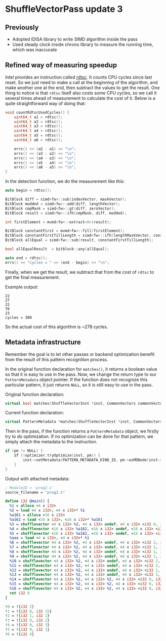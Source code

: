 # ShuffleVectorPass update 3

## Previously

* Adopted IDISA library to write SIMD algorithm inside the pass
* Used steady clock inside chrono library to measure the running time, which was inaccurate

## Refined way of measuring speedup

Intel provides an instruction called [rdtsc](https://en.wikipedia.org/wiki/Time_Stamp_Counter). It counts CPU cycles since last reset. So we just need to make a call at the beginning of the algorithm, and make another one at the end, then subtract the values to get the result. One thing to notice is that `rdtsc` itself also costs some CPU cycles, so we call it several times ahead of measurement to calculate the cost of it. Below is a quite straightforward way of doing that:

```cpp
void countRdtscUsedCycles() {
    uint64_t a1 = rdtsc();
    uint64_t a2 = rdtsc();
    uint64_t a3 = rdtsc();
    uint64_t a4 = rdtsc();
    uint64_t a5 = rdtsc();
    uint64_t a6 = rdtsc();

    errs() << (a2 - a1) << "\n";
    errs() << (a3 - a2) << "\n";
    errs() << (a4 - a3) << "\n";
    errs() << (a5 - a4) << "\n";
    errs() << (a6 - a5) << "\n";
}
```

In the detection function, we do the measurement like this:

```cpp
auto begin = rdtsc();

BitBlock diff = simd<fw>::sub(indexVector, maskVector);
BitBlock modded = simd<fw>::add(diff, lengthVector);
BitBlock cmpMask = simd<fw>::gt(diff, zeroVector);
BitBlock result = simd<fw>::ifh(cmpMask, diff, modded);

int firstElement = mvmd<fw>::extract<0>(result);

BitBlock constantFirst = mvmd<fw>::fill(firstElement);
BitBlock constantFirstTillLength = simd<fw>::ifh(lengthMaskVector, constantFirst, zeroVector);
BitBlock allEqual = simd<fw>::sub(result, constantFirstTillLength);

bool allEqualResult  = bitblock::any(allEqual);

auto end = rdtsc();
errs() << "cycles = " << (end - begin) << "\n";
```

Finally, when we get the result, we subtract that from the cost of `rdtsc` to get the final measurement.

Example output:

```
22
27
22
76
23
cycles = 300
```

So the actual cost of this algorithm is ~278 cycles.

## Metadata infrastructure

Remember the goal is to let other passes or backend optimization benefit from the result of this pattern recognition process.

In the original function declaration for `matches()`, it returns a boolean value so that it is easy to use in the pass. Now, we change the return type to our `PatternMetadata` object pointer. If the function does not recognize this particular pattern, it just returns `NULL`, so it is still easy to use in the pass.

Original function declaration:

```cpp
virtual bool matches(ShuffleVectorInst *inst, CommonVectors commonVectors) = 0;
```

Current function declaration:

```cpp
virtual PatternMetadata *matches(ShuffleVectorInst *inst, CommonVectors commonVectors) = 0;
```

Then in the pass, if the function returns a `PatternMetadata` object, we firstly try to do optimization. If no optimization can be done for that pattern, we simply attach the metadata to the instruction.

```cpp
if (pm != NULL) {
    if (!optimizer.tryOptimize(inst, pm)) {
        inst->setMetadata(PATTERN_METADATA_KIND_ID, pm->asMDNode(inst->getContext()));
    }
}
```

Output with attached metadata:

```llvm
; ModuleID = 'prog2.s'
source_filename = "prog2.s"

define i32 @main() {
  %1 = alloca <4 x i32>
  %2 = load <4 x i32>, <4 x i32>* %1
  %a161 = alloca <16 x i32>
  %a162 = load <16 x i32>, <16 x i32>* %a161
  %3 = shufflevector <4 x i32> %2, <4 x i32> undef, <4 x i32> <i32 0, i32 1, i32 2, i32 3>, !shuffleVector.pattern !0
  %4 = shufflevector <16 x i32> %a162, <16 x i32> undef, <16 x i32> <i32 1, i32 2, i32 3, i32 4, i32 5, i32 6, i32 7, i32 8, i32 9, i32 10, i32 11, i32 12, i32 13, i32 14, i32 15, i32 0>, !shuffleVector.pattern !1
  %5 = shufflevector <16 x i32> %a162, <16 x i32> undef, <16 x i32> <i32 1, i32 1, i32 1, i32 1, i32 1, i32 1, i32 1, i32 1, i32 1, i32 1, i32 1, i32 1, i32 1, i32 1, i32 1, i32 1>, !shuffleVector.pattern !2
  %aaa = load <4 x i32>, <4 x i32>* %1
  %6 = shufflevector <4 x i32> %2, <4 x i32> undef, <4 x i32> <i32 2, i32 3, i32 0, i32 1>, !shuffleVector.pattern !3
  %7 = shufflevector <4 x i32> %2, <4 x i32> undef, <4 x i32> <i32 2, i32 3, i32 0, i32 1>, !shuffleVector.pattern !3
  %8 = shufflevector <4 x i32> %2, <4 x i32> undef, <4 x i32> <i32 2, i32 3, i32 0, i32 1>, !shuffleVector.pattern !3
  %9 = shufflevector <4 x i32> %2, <4 x i32> undef, <4 x i32> <i32 2, i32 3, i32 0, i32 1>, !shuffleVector.pattern !3
  %10 = shufflevector <4 x i32> %2, <4 x i32> undef, <4 x i32> <i32 2, i32 3, i32 0, i32 1>, !shuffleVector.pattern !3
  %11 = shufflevector <4 x i32> %2, <4 x i32> undef, <4 x i32> <i32 2, i32 3, i32 0, i32 1>, !shuffleVector.pattern !3
  %12 = shufflevector <4 x i32> %2, <4 x i32> undef, <4 x i32> <i32 1, i32 2, i32 3, i32 0>, !shuffleVector.pattern !4
  %13 = shufflevector <4 x i32> %2, <4 x i32> undef, <4 x i32> <i32 3, i32 0, i32 1, i32 2>, !shuffleVector.pattern !5
  %14 = shufflevector <4 x i32> %2, <4 x i32> %2, <4 x i32> <i32 0, i32 5, i32 2, i32 3>, !shuffleVector.pattern !6
  %15 = shufflevector <4 x i32> %2, <4 x i32> %2, <4 x i32> <i32 0, i32 5, i32 6, i32 7>, !shuffleVector.pattern !6
  %16 = shufflevector <4 x i32> %2, <4 x i32> %2, <4 x i32> <i32 0, i32 2, i32 6, i32 7>
  ret i32 0
}

!0 = !{i32 2}
!1 = !{i32 0, i32 15}
!2 = !{i32 1, i32 1}
!3 = !{i32 0, i32 2}
!4 = !{i32 0, i32 3}
!5 = !{i32 0, i32 1}
!6 = !{i32 4}

```

